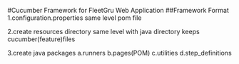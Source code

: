 #Cucumber Framework for FleetGru Web Application
##Framework Format
1.configuration.properties
same level pom file

2.create resources directory
same level with java directory keeps cucumber(feature)files

3.create java packages
    a.runners
    b.pages(POM)
    c.utilities
    d.step_definitions
